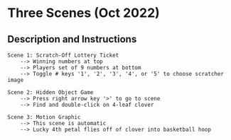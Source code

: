# Three Scenes (Oct 2022)

## Description and Instructions
    Scene 1: Scratch-Off Lottery Ticket
        --> Winning numbers at top
        --> Players set of 9 numbers at bottom
        --> Toggle # keys '1', '2', '3', '4', or '5' to choose scratcher image

    Scene 2: Hidden Object Game
        --> Press right arrow key '>' to go to scene
        --> Find and double-click on 4-leaf clover
        
    Scene 3: Motion Graphic
        --> This scene is automatic
        --> Lucky 4th petal flies off of clover into basketball hoop